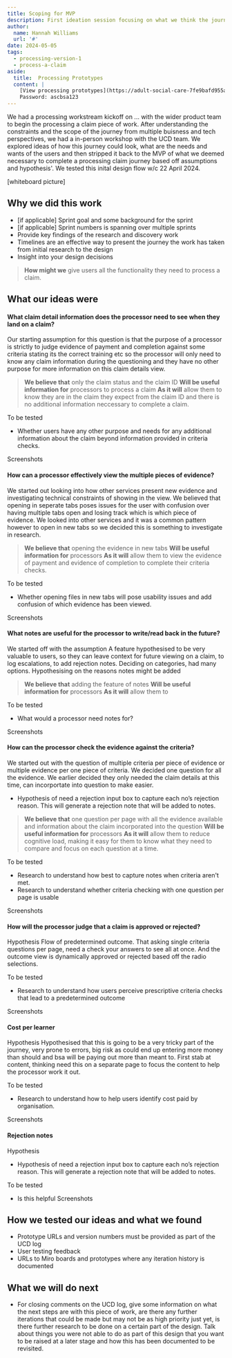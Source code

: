 ```yaml
---
title: Scoping for MVP
description: First ideation session focusing on what we think the journey should look like, based off assumptions and hypothesis'. Aimed to get a first design out to take learnings off in research. 
author:
  name: Hannah Williams
  url: '#'
date: 2024-05-05
tags:
  - processing-version-1
  - process-a-claim
aside:
  title:  Processing Prototypes
  content: |
    [View processing prototypes](https://adult-social-care-7fe9bafd955a.herokuapp.com/version-index?area=Processing) 
    Password: ascbsa123
---
```


We had a processing workstream kickoff on ... with the wider product team to begin the processing a claim piece of work. After understanding the constraints and the scope of the journey from multiple buisness and tech perspectives, we had a in-person workshop with the UCD team. We explored ideas of how this journey could look, what are the needs and wants of the users and then stripped it back to the MVP of what we deemed necessary to complete a processing claim journey based off assumptions and hypothesis'. We tested this inital design flow w/c 22 April 2024.

[whiteboard picture]

## Why we did this work

- [if applicable] Sprint goal and some background for the sprint
- [if applicable] Sprint numbers is spanning over multiple sprints
- Provide key findings of the research and discovery work
- Timelines are an effective way to present the journey the work has taken from initial research to the design
- Insight into your design decisions

>**How might we** give users all the functionality they need to process a claim.

## What our ideas were

#### What claim detail information does the processor need to see when they land on a claim?

Our starting assumption for this question is that the purpose of a processor is strictly to judge evidence of payment and completion against some criteria stating its the correct training etc so the processor will only need to know any claim information during the questioning and they have no other purpose for more information on this claim details view. 

>**We believe that** only the claim status and the claim ID 
>**Will be useful information for** processors to process a claim
>**As it will** allow them to know they are in the claim they expect from the claim ID and there is no additional information neccessary to complete a claim.

To be tested
- Whether users have any other purpose and needs for any additional information about the claim beyond information provided in criteria checks. 

Screenshots



#### How can a processor effectively view the multiple pieces of evidence?

We started out looking into how other services present new evidence and investigating technical constraints of showing in the view. We believed that opening in seperate tabs poses issues for the user with confusion over having multiple tabs open and losing track which is which piece of evidence. We looked into other services and it was a common pattern however to open in new tabs so we decided this is something to investigate in research.

>**We believe that** opening the evidence in new tabs
>**Will be useful information for** processors
>**As it will** allow them to view the evidence of payment and evidence of completion to complete their criteria checks.


To be tested
- Whether opening files in new tabs will pose usability issues and add confusion of which evidence has been viewed. 

Screenshots



#### What notes are useful for the processor to write/read back in the future?

We started off with the assumption 
A feature hypothesised to be very valuable to users, so they can leave context for future viewing on a claim, to log escalations, to add rejection notes. 
Deciding on categories, had many options. Hypothesising on the reasons notes might be added

>**We believe that** adding the feature of notes
>**Will be useful information for** processors
>**As it will** allow them to 

To be tested
- What would a processor need notes for?

Screenshots

#### How can the processor check the evidence against the criteria?

We started out with the question of multiple criteria per piece of evidence or multiple evidence per one piece of criteria. We decided one question for all the evidence. We earlier decided they only needed the claim details at this time, can incorportate into question to make easier. 
- Hypothesis of need a rejection input box to capture each no’s rejection reason. This will generate a rejection note that will be added to notes. 

>**We believe that** one question per page with all the evidence available and information about the claim incorporated into the question
>**Will be useful information for** processors
>**As it will** allow them to reduce cognitive load, making it easy for them to know what they need to compare and focus on each question at a time. 

To be tested
- Research to understand how best to capture notes when criteria aren't met. 
- Research to understand whether criteria checking with one question per page is usable

Screenshots


#### How will the processor judge that a claim is approved or rejected?

Hypothesis
Flow of predetermined outcome.
That asking single criteria questions per page, need a check your answers to see all at once. And the outcome view is dynamically approved or rejected based off the radio selections. 

To be tested
- Research to understand how users perceive prescriptive criteria checks that lead to a predetermined outcome

Screenshots



#### Cost per learner

Hypothesis
Hypothesised that this is going to be a very tricky part of the journey, very prone to errors, big risk as could end up entering more money than should and bsa will be paying out more than meant to. First stab at content, thinking need this on a separate page to focus the content to help the processor work it out. 

To be tested
- Research to understand how to help users identify cost paid by organisation. 

Screenshots

#### Rejection notes

Hypothesis
- Hypothesis of need a rejection input box to capture each no’s rejection reason. This will generate a rejection note that will be added to notes. 

To be tested
- Is this helpful
Screenshots

## How we tested our ideas and what we found

- Prototype URLs and version numbers must be provided as part of the UCD log
- User testing feedback
- URLs to Miro boards and prototypes where any iteration history is documented

## What we will do next
- For closing comments on the UCD log, give some information on what the next steps are with this piece of work, are there any further iterations that could be made but may not be as high priority just yet, is there further research to be done on a certain part of the design. Talk about things you were not able to do as part of this design that you want to be raised at a later stage and how this has been documented to be revisited.

